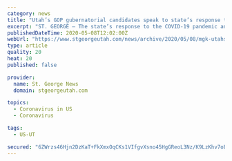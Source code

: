 ```yaml
---
category: news
title: "Utah’s GOP gubernatorial candidates speak to state’s response to COVID-19, other issues during debate"
excerpt: "ST. GEORGE — The state’s response to the COVID-19 pandemic and its impact on the economy became a focal point Thursday during an online debate between the four GOP candidates running to governor. In addition to their thoughts on how the state had tackled the pandemic under Gov."
publishedDateTime: 2020-05-08T12:02:00Z
webUrl: "https://www.stgeorgeutah.com/news/archive/2020/05/08/mgk-utahs-gop-gubernatorial-candidates-speak-to-states-response-to-covid-19-other-issues-during-debate/"
type: article
quality: 20
heat: 20
published: false

provider:
  name: St. George News
  domain: stgeorgeutah.com

topics:
  - Coronavirus in US
  - Coronavirus

tags:
  - US-UT

secured: "6ZWrzs46Hjn2DzKaT+FkXmxOqCKs1VIfgvXsno45HgGReoL3Nz/K9LzKhv7oECn3wXVbTafSxQCxyB7Zhl5plXWJOZGfxIQA6trGnw2URNsXHUIK1g5yqMmi4aNOV7dDu9RqXYgkE8iBJCJfGck+hetSx7wk4BN99jveC2sVHRL1fulx33rIFSM9WmK7XVckDlLMXbycNqXUE46HZMjXbwCCVacafsUzWvCauvOJkaQ03+auaS654cXHbBuyqlJUGUwPm4rExnoJ4x+uSvzOJPlkvfGEm1vr2IKx7QkQD6CR+sOdRFXZrute8SBCInbV/parqIH70NUv+UA0oX656pvFmdzZnOxHxWvVdn2F3IcU7BFPQhwDuE7zEK8DZIMo/D+e7qlHNyD5poPVOG6XPvczB8hmQ0Z/7UGuFFVoPE6reDk7EFKrSORZUk1OQUq58t/Jvx9U7FMd0R3c34377E+x+fefwTmr7n5xbRAzS5Y=;C3n4EuqcT2UhWjdZ9/qhdw=="
---
```


